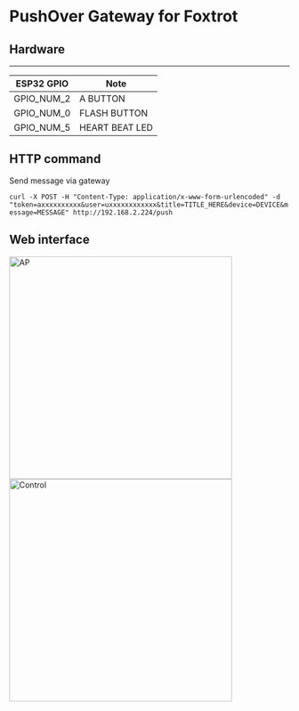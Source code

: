 # PushOver Gateway for Foxtrot


## Hardware

---
| ESP32 GPIO  | Note         |
|------------|---------------|
|   GPIO_NUM_2  | A BUTTON |
|   GPIO_NUM_0  | FLASH BUTTON |
|   GPIO_NUM_5  | HEART BEAT LED |



## HTTP command

Send message via gateway

`curl -X POST -H "Content-Type: application/x-www-form-urlencoded" -d "token=axxxxxxxxxx&user=uxxxxxxxxxxxx&title=TITLE_HERE&device=DEVICE&message=MESSAGE" http://192.168.2.224/push`



## Web interface

<img src="imgs/ap.png" alt="AP" width="400">
<img src="imgs/co.png" alt="Control" width="400">




